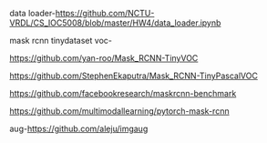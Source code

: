 data loader-https://github.com/NCTU-VRDL/CS_IOC5008/blob/master/HW4/data_loader.ipynb

mask rcnn tinydataset voc-

https://github.com/yan-roo/Mask_RCNN-TinyVOC

https://github.com/StephenEkaputra/Mask_RCNN-TinyPascalVOC

https://github.com/facebookresearch/maskrcnn-benchmark

https://github.com/multimodallearning/pytorch-mask-rcnn

aug-https://github.com/aleju/imgaug

